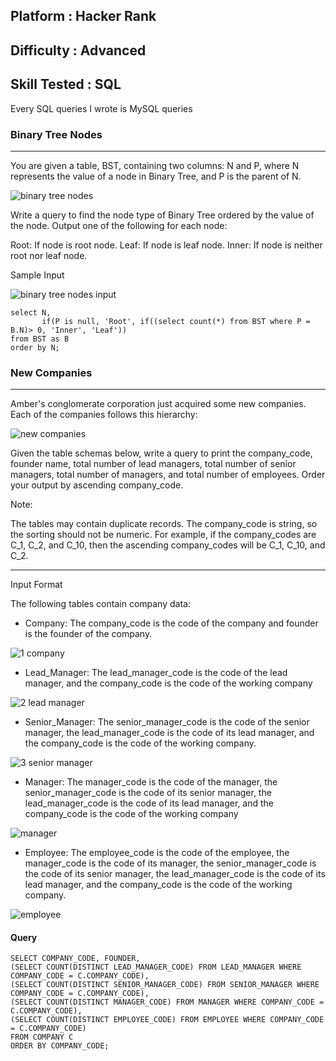 ## Platform : Hacker Rank
## Difficulty : Advanced
## Skill Tested : SQL

Every SQL queries I wrote is MySQL queries

### Binary Tree Nodes
---
You are given a table, BST, containing two columns: N and P, where N represents the value of a node in Binary Tree, and P is the parent of N.

![binary tree nodes](https://github.com/anaswick/my_portfolio/assets/24541471/99202076-115e-400d-82e0-df8c29e35e98)

Write a query to find the node type of Binary Tree ordered by the value of the node. Output one of the following for each node:

Root: If node is root node.
Leaf: If node is leaf node.
Inner: If node is neither root nor leaf node.


Sample Input

![binary tree nodes input](https://github.com/anaswick/my_portfolio/assets/24541471/00248e1a-0aef-4bbb-978a-3c6ca715c179)

```
select N,
       if(P is null, 'Root', if((select count(*) from BST where P = B.N)> 0, 'Inner', 'Leaf')) 
from BST as B 
order by N;

```

### New Companies
---
Amber's conglomerate corporation just acquired some new companies. Each of the companies follows this hierarchy:

![new companies](https://github.com/anaswick/my_portfolio/assets/24541471/3d82bcdb-af6b-4fca-985d-c4383aaeb493)

Given the table schemas below, write a query to print the company_code, founder name, total number of lead managers, total number of senior managers, total number of managers, and total number of employees. Order your output by ascending company_code.

Note:

The tables may contain duplicate records.
The company_code is string, so the sorting should not be numeric. For example, if the company_codes are C_1, C_2, and C_10, then the ascending company_codes will be C_1, C_10, and C_2.

---
Input Format

The following tables contain company data:


- Company: The company_code is the code of the company and founder is the founder of the company.

![1 company](https://github.com/anaswick/my_portfolio/assets/24541471/4059312d-9618-4180-962f-a594aac495a3)

- Lead_Manager: The lead_manager_code is the code of the lead manager, and the company_code is the code of the working company

![2 lead manager](https://github.com/anaswick/my_portfolio/assets/24541471/215f2377-f472-4a59-9534-fffdea8ebfb0)

- Senior_Manager: The senior_manager_code is the code of the senior manager, the lead_manager_code is the code of its lead manager, and the company_code is the code of the working company.

![3 senior manager](https://github.com/anaswick/my_portfolio/assets/24541471/d1ab363d-144b-40b2-a980-55796051a20f)

- Manager: The manager_code is the code of the manager, the senior_manager_code is the code of its senior manager, the lead_manager_code is the code of its lead manager, and the company_code is the code of the working company

![manager](https://github.com/anaswick/my_portfolio/assets/24541471/a357ba67-bf90-4e0e-9c78-5a5f5691baa2)

- Employee: The employee_code is the code of the employee, the manager_code is the code of its manager, the senior_manager_code is the code of its senior manager, the lead_manager_code is the code of its lead manager, and the company_code is the code of the working company.

![employee](https://github.com/anaswick/my_portfolio/assets/24541471/84187f28-eadc-4136-85fd-9091f9b68875)

#### Query

```
SELECT COMPANY_CODE, FOUNDER,
(SELECT COUNT(DISTINCT LEAD_MANAGER_CODE) FROM LEAD_MANAGER WHERE COMPANY_CODE = C.COMPANY_CODE),
(SELECT COUNT(DISTINCT SENIOR_MANAGER_CODE) FROM SENIOR_MANAGER WHERE COMPANY_CODE = C.COMPANY_CODE),
(SELECT COUNT(DISTINCT MANAGER_CODE) FROM MANAGER WHERE COMPANY_CODE = C.COMPANY_CODE),
(SELECT COUNT(DISTINCT EMPLOYEE_CODE) FROM EMPLOYEE WHERE COMPANY_CODE = C.COMPANY_CODE)
FROM COMPANY C
ORDER BY COMPANY_CODE;
```
